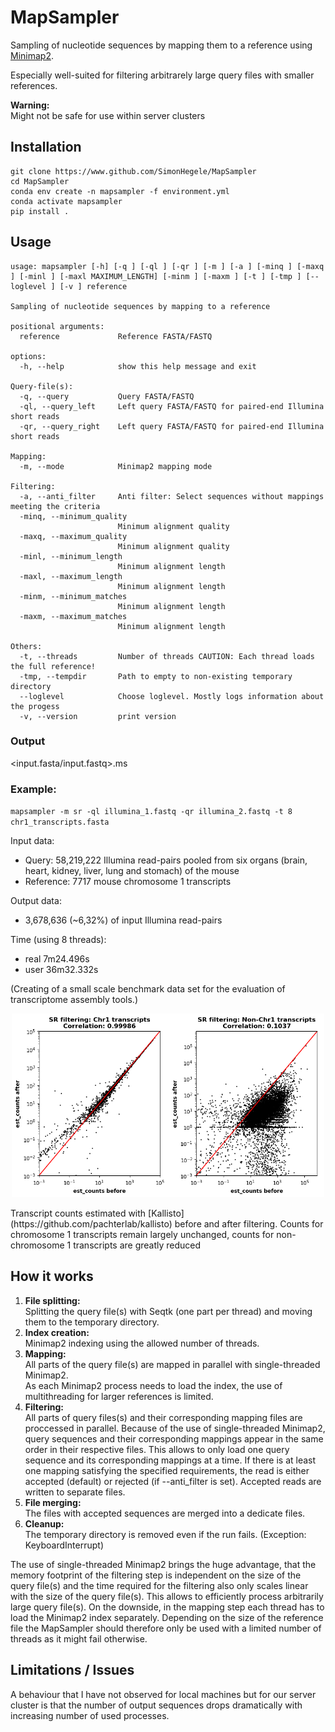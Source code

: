 # MapSampler

Sampling of nucleotide sequences by mapping them to a reference using [Minimap2](https://github.com/lh3/minimap2).

Especially well-suited for filtering arbitrarely large query files with smaller references.

**Warning:**<br>
Might not be safe for use within server clusters

## Installation

```
git clone https://www.github.com/SimonHegele/MapSampler
cd MapSampler
conda env create -n mapsampler -f environment.yml
conda activate mapsampler
pip install .
```

## Usage

```
usage: mapsampler [-h] [-q ] [-ql ] [-qr ] [-m ] [-a ] [-minq ] [-maxq ] [-minl ] [-maxl MAXIMUM_LENGTH] [-minm ] [-maxm ] [-t ] [-tmp ] [--loglevel ] [-v ] reference

Sampling of nucleotide sequences by mapping to a reference

positional arguments:
  reference             Reference FASTA/FASTQ

options:
  -h, --help            show this help message and exit

Query-file(s):
  -q, --query           Query FASTA/FASTQ
  -ql, --query_left     Left query FASTA/FASTQ for paired-end Illumina short reads
  -qr, --query_right    Left query FASTA/FASTQ for paired-end Illumina short reads

Mapping:
  -m, --mode            Minimap2 mapping mode

Filtering:
  -a, --anti_filter     Anti filter: Select sequences without mappings meeting the criteria
  -minq, --minimum_quality
                        Minimum alignment quality
  -maxq, --maximum_quality
                        Minimum alignment quality
  -minl, --minimum_length
                        Minimum alignment length
  -maxl, --maximum_length
                        Minimum alignment length
  -minm, --minimum_matches
                        Minimum alignment length
  -maxm, --maximum_matches
                        Minimum alignment length

Others:
  -t, --threads         Number of threads CAUTION: Each thread loads the full reference!
  -tmp, --tempdir       Path to empty to non-existing temporary directory
  --loglevel            Choose loglevel. Mostly logs information about the progess
  -v, --version         print version
```

### Output

<input.fasta/input.fastq>.ms

### Example:

`mapsampler -m sr -ql illumina_1.fastq -qr illumina_2.fastq -t 8 chr1_transcripts.fasta`

Input data:
- Query:     58,219,222 Illumina read-pairs pooled from six organs (brain, heart, kidney, liver, lung and stomach) of the mouse
- Reference: 7717 mouse chromosome 1 transcripts

Output data:
- 3,678,636 (~6,32%) of input Illumina read-pairs

Time (using 8 threads):
- real 7m24.496s
- user 36m32.332s

(Creating of a small scale benchmark data set for the evaluation of transcriptome assembly tools.)

<p align="center">
  <img src="ms_example.png" alt="Meine Bildunterschrift" width="500"/>
</p>
Transcript counts estimated with [Kallisto](https://github.com/pachterlab/kallisto) before and after filtering. Counts for chromosome 1 transcripts remain largely unchanged, counts for non-chromosome 1 transcripts are greatly reduced

## How it works

1. **File splitting:**<br>
   Splitting the query file(s) with Seqtk (one part per thread) and moving them to the temporary directory.
2. **Index creation:**<br>
   Minimap2 indexing using the allowed number of threads.
3. **Mapping:**<br>
   All parts of the query file(s) are mapped in parallel with single-threaded Minimap2.<br>
   As each Minimap2 process needs to load the index, the use of multithreading for larger references is limited.
4. **Filtering:**<br>
   All parts of query files(s) and their corresponding mapping files are proccessed in parallel.
   Because of the use of single-threaded Minimap2, query sequences and their corresponding mappings appear in the same order in their respective files.
   This allows to only load one query sequence and its corresponding mappings at a time.
   If there is at least one mapping satisfying the specified requirements, the read is either accepted (default) or rejected (if --anti_filter is set).
   Accepted reads are written to separate files.
5. **File merging:**<br>
   The files with accepted sequences are merged into a dedicate files.
6. **Cleanup:**<br>
   The temporary directory is removed even if the run fails. (Exception: KeyboardInterrupt)

The use of single-threaded Minimap2 brings the huge advantage, that the memory footprint of the filtering step is independent on the size of the query file(s) and the time required for the filtering also only scales linear with the size of the query file(s). This allows to efficiently process arbitrarily large query file(s). On the downside, in the mapping step each thread has to load the Minimap2 index separately. Depending on the size of the reference file the MapSampler should therefore only be used with a limited number of threads as it might fail otherwise.

## Limitations / Issues

A behaviour that I have not observed for local machines but for our server cluster is that the number of output sequences drops dramatically with increasing number of used processes.
